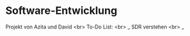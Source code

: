 # Software-Entwicklung
Projekt von Azita und David <br\>
To-Do List: <br\>
_ SDR verstehen <br\>
_ 
